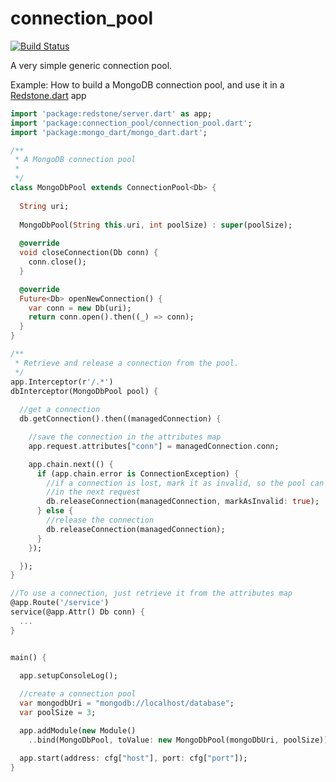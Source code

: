 connection_pool
===============

[![Build Status](https://drone.io/github.com/luizmineo/connection_pool/status.png)](https://drone.io/github.com/luizmineo/connection_pool/latest)

A very simple generic connection pool.

Example: How to build a MongoDB connection pool, and use it in a [Redstone.dart](http://luizmineo.github.io/redstone.dart) app

```dart
import 'package:redstone/server.dart' as app;
import 'package:connection_pool/connection_pool.dart';
import 'package:mongo_dart/mongo_dart.dart';

/**
 * A MongoDB connection pool
 *
 */
class MongoDbPool extends ConnectionPool<Db> {
  
  String uri;
  
  MongoDbPool(String this.uri, int poolSize) : super(poolSize);
  
  @override
  void closeConnection(Db conn) {
    conn.close();
  }

  @override
  Future<Db> openNewConnection() {
    var conn = new Db(uri);
    return conn.open().then((_) => conn);
  }
}

/**
 * Retrieve and release a connection from the pool. 
 */
app.Interceptor(r'/.*')
dbInterceptor(MongoDbPool pool) {
 
  //get a connection
  db.getConnection().then((managedConnection) {

    //save the connection in the attributes map
    app.request.attributes["conn"] = managedConnection.conn;

    app.chain.next(() {
      if (app.chain.error is ConnectionException) {
        //if a connection is lost, mark it as invalid, so the pool can reopen it
        //in the next request
        db.releaseConnection(managedConnection, markAsInvalid: true);
      } else {
        //release the connection
        db.releaseConnection(managedConnection);
      }
    });

  });
}

//To use a connection, just retrieve it from the attributes map
@app.Route('/service')
service(@app.Attr() Db conn) {
  ...
}


main() {

  app.setupConsoleLog();
  
  //create a connection pool
  var mongodbUri = "mongodb://localhost/database";
  var poolSize = 3;

  app.addModule(new Module()
    ..bind(MongoDbPool, toValue: new MongoDbPool(mongoDbUri, poolSize)));

  app.start(address: cfg["host"], port: cfg["port"]);
}
``` 
